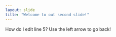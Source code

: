 ```yaml
---
layout: slide
title: "Welcome to out second slide!"
---
```

How do I edit line 5?
Use the left arrow to go back!
